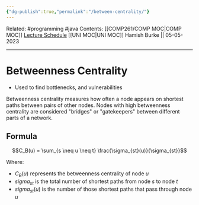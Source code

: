 ```yaml
---
{"dg-publish":true,"permalink":"/between-centrality/"}
---
```


Related: #programming #java 
Contents: [[COMP261/COMP MOC\|COMP MOC]]
[Lecture Schedule](https://ecs.wgtn.ac.nz/Courses/COMP261_2023T1/LectureSchedule)
[[UNI MOC\|UNI MOC]]
Hamish Burke || 05-05-2023
***

# Betweenness Centrality

- Used to find bottlenecks, and vulnerabilities

Betweenness centrality measures how often a node appears on shortest paths between pairs of other nodes. Nodes with high betweenness centrality are considered "bridges" or "gatekeepers" between different parts of a network.

## Formula

$$C_B(u) = \sum_{s \neq u \neq t} \frac{\sigma_{st}(u)}{\sigma_{st}}$$

Where:
- $C_B(u)$ represents the betweenness centrality of node $u$
- $sigma_{st}$ is the total number of shortest paths from node $s$ to node $t$
- $sigma_{st}(u)$ is the number of those shortest paths that pass through node $u$



